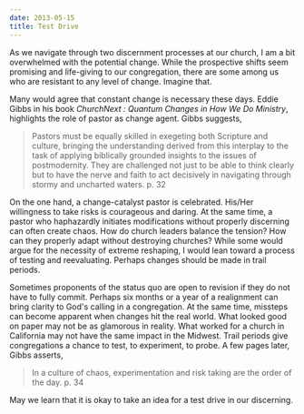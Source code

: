 ```yaml
---
date: 2013-05-15
title: Test Drive
---
```


As we navigate through two discernment processes at our church, I am a bit overwhelmed with the potential change. While the prospective shifts seem promising and life-giving to our congregation, there are some among us who are resistant to any level of change. Imagine that. 

Many would agree that constant change is necessary these days. Eddie Gibbs in his book *ChurchNext : Quantum Changes in How We Do Ministry*, highlights the role of pastor as change agent. Gibbs suggests,

>Pastors must be equally skilled in exegeting both Scripture and culture, bringing the understanding derived from this interplay to the task of applying biblically grounded insights to the issues of postmodernity.  They are challenged not just to be able to think clearly but to have the nerve and faith to act decisively in navigating through stormy and uncharted waters. p. 32

On the one hand, a change-catalyst pastor is celebrated. His/Her willingness to take risks is courageous and daring. At the same time, a pastor who haphazardly initiates modifications without properly discerning can often create chaos. How do church leaders balance the tension? How can they properly adapt without destroying churches? While some would argue for the necessity of extreme reshaping, I would lean toward a process of testing and reevaluating. Perhaps changes should be made in trail periods. 

Sometimes proponents of the status quo are open to revision if they do not have to fully commit. Perhaps six months or a year of a realignment can bring clarity to God's calling in a congregation. At the same time, missteps can become apparent when changes hit the real world. What looked good on paper may not be as glamorous in reality. What worked for a church in California may not have the same impact in the Midwest. Trail periods give congregations a chance to test, to experiment, to probe. A few pages later, Gibbs asserts,

>In a culture of chaos, experimentation and risk taking are the order of the day. p. 34

May we learn that it is okay to take an idea for a test drive in our discerning.